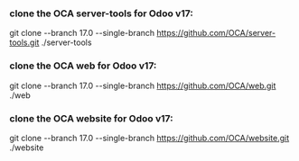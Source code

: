 ### clone the OCA server-tools for Odoo v17:
git clone --branch 17.0 --single-branch https://github.com/OCA/server-tools.git ./server-tools

### clone the OCA web for Odoo v17:
git clone --branch 17.0 --single-branch https://github.com/OCA/web.git ./web

### clone the OCA website for Odoo v17:
git clone --branch 17.0 --single-branch https://github.com/OCA/website.git ./website